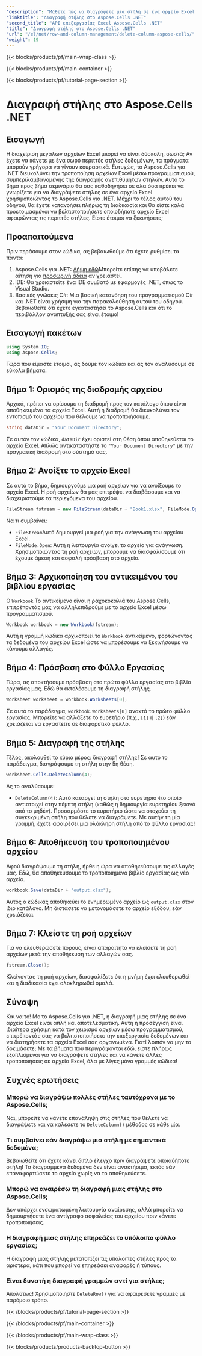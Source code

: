 ```yaml
---
"description": "Μάθετε πώς να διαγράψετε μια στήλη σε ένα αρχείο Excel χρησιμοποιώντας το Aspose.Cells για .NET. Ακολουθήστε τον λεπτομερή, βήμα προς βήμα οδηγό μας για να βελτιστοποιήσετε τις τροποποιήσεις του αρχείου Excel."
"linktitle": "Διαγραφή στήλης στο Aspose.Cells .NET"
"second_title": "API επεξεργασίας Excel Aspose.Cells .NET"
"title": "Διαγραφή στήλης στο Aspose.Cells .NET"
"url": "/el/net/row-and-column-management/delete-column-aspose-cells/"
"weight": 19
---
```


{{< blocks/products/pf/main-wrap-class >}}

{{< blocks/products/pf/main-container >}}

{{< blocks/products/pf/tutorial-page-section >}}

# Διαγραφή στήλης στο Aspose.Cells .NET

## Εισαγωγή
Η διαχείριση μεγάλων αρχείων Excel μπορεί να είναι δύσκολη, σωστά; Αν έχετε να κάνετε με ένα σωρό περιττές στήλες δεδομένων, τα πράγματα μπορούν γρήγορα να γίνουν κουραστικά. Ευτυχώς, το Aspose.Cells για .NET διευκολύνει την τροποποίηση αρχείων Excel μέσω προγραμματισμού, συμπεριλαμβανομένης της διαγραφής ανεπιθύμητων στηλών. Αυτό το βήμα προς βήμα σεμινάριο θα σας καθοδηγήσει σε όλα όσα πρέπει να γνωρίζετε για να διαγράψετε στήλες σε ένα αρχείο Excel χρησιμοποιώντας το Aspose.Cells για .NET.
Μέχρι το τέλος αυτού του οδηγού, θα έχετε κατανοήσει πλήρως τη διαδικασία και θα είστε καλά προετοιμασμένοι να βελτιστοποιήσετε οποιοδήποτε αρχείο Excel αφαιρώντας τις περιττές στήλες. Είστε έτοιμοι να ξεκινήσετε;
## Προαπαιτούμενα
Πριν περάσουμε στον κώδικα, ας βεβαιωθούμε ότι έχετε ρυθμίσει τα πάντα:
1. Aspose.Cells για .NET: [Λήψη εδώ](https://releases.aspose.com/cells/net/)Μπορείτε επίσης να υποβάλετε αίτηση για [προσωρινή άδεια](https://purchase.aspose.com/temporary-license/) αν χρειαστεί.
2. IDE: Θα χρειαστείτε ένα IDE συμβατό με εφαρμογές .NET, όπως το Visual Studio.
3. Βασικές γνώσεις C#: Μια βασική κατανόηση του προγραμματισμού C# και .NET είναι χρήσιμη για την παρακολούθηση αυτού του οδηγού.
Βεβαιωθείτε ότι έχετε εγκαταστήσει το Aspose.Cells και ότι το περιβάλλον ανάπτυξής σας είναι έτοιμο!
## Εισαγωγή πακέτων
```csharp
using System.IO;
using Aspose.Cells;
```
Τώρα που είμαστε έτοιμοι, ας δούμε τον κώδικα και ας τον αναλύσουμε σε εύκολα βήματα.
## Βήμα 1: Ορισμός της διαδρομής αρχείου
Αρχικά, πρέπει να ορίσουμε τη διαδρομή προς τον κατάλογο όπου είναι αποθηκευμένα τα αρχεία Excel. Αυτή η διαδρομή θα διευκολύνει τον εντοπισμό του αρχείου που θέλουμε να τροποποιήσουμε.
```csharp
string dataDir = "Your Document Directory";
```
Σε αυτόν τον κώδικα, `dataDir` έχει οριστεί στη θέση όπου αποθηκεύεται το αρχείο Excel. Απλώς αντικαταστήστε το `"Your Document Directory"` με την πραγματική διαδρομή στο σύστημά σας.
## Βήμα 2: Ανοίξτε το αρχείο Excel
Σε αυτό το βήμα, δημιουργούμε μια ροή αρχείων για να ανοίξουμε το αρχείο Excel. Η ροή αρχείων θα μας επιτρέψει να διαβάσουμε και να διαχειριστούμε τα περιεχόμενα του αρχείου.
```csharp
FileStream fstream = new FileStream(dataDir + "Book1.xlsx", FileMode.Open);
```
Να τι συμβαίνει:
- `FileStream`Αυτό δημιουργεί μια ροή για την ανάγνωση του αρχείου Excel.
- `FileMode.Open`: Αυτή η λειτουργία ανοίγει το αρχείο για ανάγνωση.
Χρησιμοποιώντας τη ροή αρχείων, μπορούμε να διασφαλίσουμε ότι έχουμε άμεση και ασφαλή πρόσβαση στο αρχείο.
## Βήμα 3: Αρχικοποίηση του αντικειμένου του βιβλίου εργασίας
Ο `Workbook` Το αντικείμενο είναι η ραχοκοκαλιά του Aspose.Cells, επιτρέποντάς μας να αλληλεπιδρούμε με το αρχείο Excel μέσω προγραμματισμού.
```csharp
Workbook workbook = new Workbook(fstream);
```
Αυτή η γραμμή κώδικα αρχικοποιεί το `Workbook` αντικείμενο, φορτώνοντας τα δεδομένα του αρχείου Excel ώστε να μπορέσουμε να ξεκινήσουμε να κάνουμε αλλαγές.
## Βήμα 4: Πρόσβαση στο Φύλλο Εργασίας
Τώρα, ας αποκτήσουμε πρόσβαση στο πρώτο φύλλο εργασίας στο βιβλίο εργασίας μας. Εδώ θα εκτελέσουμε τη διαγραφή στήλης.
```csharp
Worksheet worksheet = workbook.Worksheets[0];
```
Σε αυτό το παράδειγμα, `workbook.Worksheets[0]` ανακτά το πρώτο φύλλο εργασίας. Μπορείτε να αλλάξετε το ευρετήριο (π.χ., `[1]` ή `[2]`) εάν χρειάζεται να εργαστείτε σε διαφορετικό φύλλο.
## Βήμα 5: Διαγραφή της στήλης
Τέλος, ακολουθεί το κύριο μέρος: διαγραφή στήλης! Σε αυτό το παράδειγμα, διαγράφουμε τη στήλη στην 5η θέση.
```csharp
worksheet.Cells.DeleteColumn(4);
```
Ας το αναλύσουμε:
- `DeleteColumn(4)`: Αυτό καταργεί τη στήλη στο ευρετήριο `4`το οποίο αντιστοιχεί στην πέμπτη στήλη (καθώς η δημιουργία ευρετηρίου ξεκινά από το μηδέν). Προσαρμόστε το ευρετήριο ώστε να στοχεύει τη συγκεκριμένη στήλη που θέλετε να διαγράψετε.
Με αυτήν τη μία γραμμή, έχετε αφαιρέσει μια ολόκληρη στήλη από το φύλλο εργασίας!
## Βήμα 6: Αποθήκευση του τροποποιημένου αρχείου
Αφού διαγράψουμε τη στήλη, ήρθε η ώρα να αποθηκεύσουμε τις αλλαγές μας. Εδώ, θα αποθηκεύσουμε το τροποποιημένο βιβλίο εργασίας ως νέο αρχείο.
```csharp
workbook.Save(dataDir + "output.xlsx");
```
Αυτός ο κώδικας αποθηκεύει το ενημερωμένο αρχείο ως `output.xlsx` στον ίδιο κατάλογο. Μη διστάσετε να μετονομάσετε το αρχείο εξόδου, εάν χρειάζεται.
## Βήμα 7: Κλείστε τη ροή αρχείων
Για να ελευθερώσετε πόρους, είναι απαραίτητο να κλείσετε τη ροή αρχείων μετά την αποθήκευση των αλλαγών σας.
```csharp
fstream.Close();
```
Κλείνοντας τη ροή αρχείων, διασφαλίζετε ότι η μνήμη έχει ελευθερωθεί και η διαδικασία έχει ολοκληρωθεί ομαλά.
## Σύναψη
Και να το! Με το Aspose.Cells για .NET, η διαγραφή μιας στήλης σε ένα αρχείο Excel είναι απλή και αποτελεσματική. Αυτή η προσέγγιση είναι ιδιαίτερα χρήσιμη κατά τον χειρισμό αρχείων μέσω προγραμματισμού, επιτρέποντάς σας να βελτιστοποιήσετε την επεξεργασία δεδομένων και να διατηρήσετε τα αρχεία Excel σας οργανωμένα. 
Γιατί λοιπόν να μην το δοκιμάσετε; Με τα βήματα που περιγράφονται εδώ, είστε πλήρως εξοπλισμένοι για να διαγράψετε στήλες και να κάνετε άλλες τροποποιήσεις σε αρχεία Excel, όλα με λίγες μόνο γραμμές κώδικα!
## Συχνές ερωτήσεις
### Μπορώ να διαγράψω πολλές στήλες ταυτόχρονα με το Aspose.Cells;  
Ναι, μπορείτε να κάνετε επανάληψη στις στήλες που θέλετε να διαγράψετε και να καλέσετε το `DeleteColumn()` μέθοδος σε κάθε μία.
### Τι συμβαίνει εάν διαγράψω μια στήλη με σημαντικά δεδομένα;  
Βεβαιωθείτε ότι έχετε κάνει διπλό έλεγχο πριν διαγράψετε οποιαδήποτε στήλη! Τα διαγραμμένα δεδομένα δεν είναι ανακτήσιμα, εκτός εάν επαναφορτώσετε το αρχείο χωρίς να το αποθηκεύσετε.
### Μπορώ να αναιρέσω τη διαγραφή μιας στήλης στο Aspose.Cells;  
Δεν υπάρχει ενσωματωμένη λειτουργία αναίρεσης, αλλά μπορείτε να δημιουργήσετε ένα αντίγραφο ασφαλείας του αρχείου πριν κάνετε τροποποιήσεις.
### Η διαγραφή μιας στήλης επηρεάζει το υπόλοιπο φύλλο εργασίας;  
Η διαγραφή μιας στήλης μετατοπίζει τις υπόλοιπες στήλες προς τα αριστερά, κάτι που μπορεί να επηρεάσει αναφορές ή τύπους.
### Είναι δυνατή η διαγραφή γραμμών αντί για στήλες;  
Απολύτως! Χρησιμοποιήστε `DeleteRow()` για να αφαιρέσετε γραμμές με παρόμοιο τρόπο.

{{< /blocks/products/pf/tutorial-page-section >}}

{{< /blocks/products/pf/main-container >}}

{{< /blocks/products/pf/main-wrap-class >}}

{{< blocks/products/products-backtop-button >}}